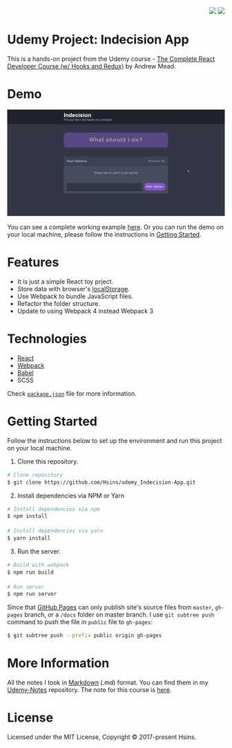 <div align="right">
  <img src="https://img.shields.io/badge/Completion-100%25-blue.svg" />
  <a href="https://github.com/Hsins/udemy_Indecision-App/blob/master/LICENSE" alt="License">
    <img src="https://img.shields.io/github/license/Hsins/udemy_Indecision-App.svg" />
  </a>
</div>

# Udemy Project: Indecision App

This is a hands-on project from the Udemy course - [The Complete React Developer Course (w/ Hooks and Redux)](https://www.udemy.com/react-2nd-edition/) by Andrew Mead.
  
# Demo

<div align="center">
  <img src="demo/demo.gif" />
</div>

You can see a complete working example [here](https://hsins.github.io/udemy_Indecision-App/). Or you can run the demo on your local machine, please follow the instructions in [Getting Started](#getting-started).

# Features

- It is just a simple React toy prject.
- Store data with browser's [localStorage](https://developer.mozilla.org/en-US/docs/Web/API/Window/localStorage).
- Use Webpack to bundle JavaScript files.
- Refactor the folder structure.
- Update to using Webpack 4 instead  Webpack 3

# Technologies

- [React](https://reactjs.org/)
- [Webpack](https://webpack.js.org/)
- [Babel](https://babeljs.io/)
- SCSS

Check [`package.json`](./package.json) file for more information.

# Getting Started

Follow the instructions below to set up the environment and run this project on your local machine.

1. Clone this repository.

```bash
# Clone repository
$ git clone https://github.com/Hsins/udemy_Indecision-App.git
```

2. Install dependencies via NPM or Yarn

```bash
# Install dependencies via npm
$ npm install

# Install dependencies via yarn
$ yarn install
```

3. Run the server.

```bash
# Build with webpack
$ npm run build

# Run server
$ npm run server
```

Since that [GitHub Pages](https://help.github.com/en/articles/configuring-a-publishing-source-for-github-pages) can only publish site's source files from `master`, `gh-pages` branch, or a `/docs` folder on master branch. I use `git subtree push` command to push the file in `public` file to `gh-pages`:

```bash
$ git subtree push --prefix public origin gh-pages
```

# More Information

All the notes I took in [Markdown](https://daringfireball.net/projects/markdown/syntax) (.md) format. You can find them in my [Udemy-Notes](https://github.com/Hsins/Udemy-Notes) repository. The note for this course is [here](https://hsins.github.io/Udemy-Notes/The%20Complete%20React%20Web%20Developer%20Course%20(with%20Redux)/).

# License

Licensed under the MIT License, Copyright © 2017-present Hsins.
